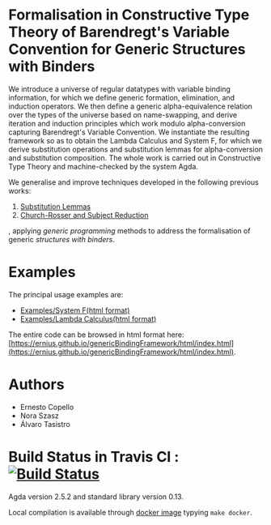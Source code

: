 # Formalisation in Constructive Type Theory of  Barendregt's Variable Convention for Generic Structures with Binders

We introduce a universe of regular datatypes with variable binding information, for which we define generic formation, elimination, and induction operators. 
We then define a generic alpha-equivalence relation over the types of the universe based on name-swapping, and derive iteration and induction principles which work modulo alpha-conversion capturing  Barendregt's Variable Convention. We instantiate the resulting framework so as to obtain the Lambda Calculus and System F, for which we derive substitution operations and substitution lemmas for alpha-conversion and substitution composition. 
The whole work is carried out in Constructive Type Theory and machine-checked by the system Agda.

We generalise and improve techniques developed in the following previous works:

1. [Substitution Lemmas](https://github.com/ernius/formalmetatheory-nominal)
2. [Church-Rosser and Subject Reduction](https://github.com/ernius/formalmetatheory-nominal-Church-Rosser)

, applying *generic programming* methods to address the formalisation of generic *structures with binders*.

# Examples

The principal usage examples are:
* [Examples/System F](https://github.com/ernius/genericBindingFramework/blob/master/Examples/SystemF.lagda)[(html format)](https://ernius.github.io/genericBindingFramework/html/Examples.SystemF.html)
* [Examples/Lambda Calculus](https://github.com/ernius/genericBindingFramework/blob/master/Examples/SystemF.lagda)[(html format)](https://ernius.github.io/genericBindingFramework/html/Examples.LambdaCalculus.html)

The entire code can be browsed in html format here: [https://ernius.github.io/genericBindingFramework/html/index.html](https://ernius.github.io/genericBindingFramework/html/index.html).

# Authors

* Ernesto Copello 
* Nora Szasz
* Álvaro Tasistro 

# Build Status in Travis CI : [![Build Status](https://travis-ci.org/ernius/genericBindingFramework.svg?branch=master)](https://travis-ci.org/ernius/genericBindingFramework)

Agda version 2.5.2 and standard library version 0.13.

Local compilation is available through [docker image](https://hub.docker.com/r/ecopello/agda/) typying `make docker`.


